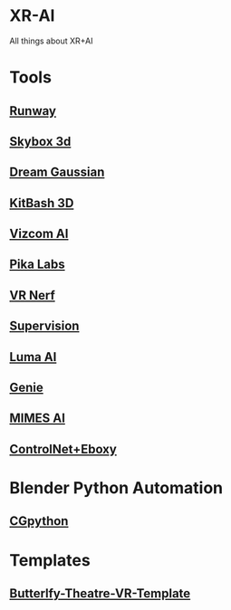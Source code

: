 # XR-AI
All things about XR+AI

# Tools
## [Runway](https://research.runwayml.com/)
## [Skybox 3d](https://skybox.blockadelabs.com/)
## [Dream Gaussian](https://github.com/dreamgaussian/dreamgaussian)
## [KitBash 3D](https://kitbash3d.com/)
## [Vizcom AI](https://www.vizcom.ai/)
## [Pika Labs](https://www.pika.art/)
## [VR Nerf]()
## [Supervision](https://github.com/roboflow/supervision)
## [Luma AI](https://lumalabs.ai/)
## [Genie](https://lumalabs.ai/genie)
## [MIMES AI](https://mimes.ai/)
## [ControlNet+Eboxy](https://stablediffusionweb.com/ControlNet)
## []()

# Blender Python Automation
## [CGpython](https://cgpython.com/index.html)
## []()

# Templates
## [Butterlfy-Theatre-VR-Template](https://github.com/az7dev/Butterfly_theatre_vr_template)
## []()
